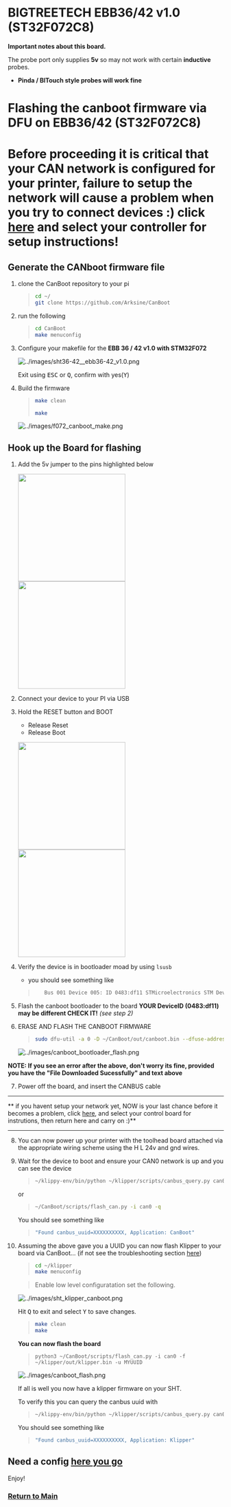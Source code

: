 
# BIGTREETECH EBB36/42 v1.0 (ST32F072C8)

**Important notes about this board.**

The probe port only supplies **5v** so may not work with certain **inductive** probes.

- **Pinda / BlTouch style probes will work fine**






# Flashing the canboot firmware via DFU on EBB36/42 (ST32F072C8)

# **Before proceeding it is critical that your CAN network is configured for your printer, failure to setup the network will cause a problem when you try to connect devices :) click [here](../index.md#control-boards) and select your controller for setup instructions!**

## **Generate the CANboot firmware file**

1. clone the CanBoot repository to your pi
   
    >```bash
    >cd ~/
    >git clone https://github.com/Arksine/CanBoot
    >```

2. run the following

    >```bash
    >cd CanBoot
    >make menuconfig
    >```

5. Configure your makefile for the **EBB 36 / 42 v1.0 with STM32F072**
   
    ![../images/sht36-42__ebb36-42_v1.0.png](../images/sht36-42__ebb36-42_v1.0.png)

    
    Exit using <kbd>ESC</kbd> or <kbd>Q</kbd>, confirm with yes(<kbd>Y</kbd>)

6. Build the firmware
    >```bash
    >make clean
    >
    >make
    >```

    ![../images/f072_canboot_make.png](../images/f072_canboot_make.png)




## **Hook up the Board for flashing**

1. Add the 5v jumper to the pins highlighted below


    [<img src='../images/ebb36_v1.0_boot.png' width='250'>](../images/ebb36_v1.0_boot.png) [<img src='../images/ebb42_v1.0_boot.png' width='250'>](../images/ebb42_v1.0_boot.png)


2. Connect your device to your PI via USB 

3. Hold the RESET button and BOOT
    - Release Reset
    - Release Boot

    [<img src='../images/ebb36_v1.0_reset.png' width='250'>](../images/ebb36_v1.0_reset.png) [<img src='../images/ebb42_v1.0_reset.png' width='250'>](../images/ebb42_v1.0_reset.png)


4. Verify the device is in bootloader moad by using `lsusb`
   - you should see something like 
   >```bash 
   >    Bus 001 Device 005: ID 0483:df11 STMicroelectronics STM Device in DFU Mode
   >```


5. Flash the canboot bootloader to the board **YOUR DeviceID (0483:df11) may be different CHECK IT!** *(see step 2)*

6. ERASE AND FLASH THE CANBOOT FIRMWARE
   
   >```bash 
   >sudo dfu-util -a 0 -D ~/CanBoot/out/canboot.bin --dfuse-address 0x08000000:force:mass-erase:leave -d 0483:df11
   >```

    ![../images/canboot_bootloader_flash.png](../images/canboot_bootloader_flash.png)

**NOTE: If you see an error after the above, don't worry its fine, provided you have the "File Downloaded Sucessfully" and text above**

7. Power off the board, and insert the CANBUS cable

-----

** if you havent setup your network yet, NOW is your last chance before it becomes a problem, click [here](../index.md#control-boards), and select your control board for instrutions, then return here and carry on :)**


-----

8. You can now power up your printer with the toolhead board attached via the appropriate wiring scheme using the H L 24v and gnd wires.  

9. Wait for the device to boot and ensure your CAN0 network is up and you can see the device 
    
    >```bash
    >~/klippy-env/bin/python ~/klipper/scripts/canbus_query.py can0
    >```

    or

    >```bash
    >~/CanBoot/scripts/flash_can.py -i can0 -q
    >```

    You should see something like 

    >```bash
    >"Found canbus_uuid=XXXXXXXXXX, Application: CanBoot"
    >```


10. Assuming the above gave you a UUID you can now flash Klipper to your board via CanBoot... (if not see the troubleshooting section [here](../troubleshooting.md))

    >```bash 
    >cd ~/klipper
    >make menuconfig
    >```

    >Enable low level configuratation
    >set the following.

    ![../images/sht_klipper_canboot.png](../images/sht_klipper_canboot.png)

    Hit <kbd>Q</kbd> to exit and select <kbd>Y</kbd> to save changes.

    >```bash
    >make clean
    >make
    >```

    **You can now flash the board**

    >```
    >python3 ~/CanBoot/scripts/flash_can.py -i can0 -f ~/klipper/out/klipper.bin -u MYUUID
    >```

    ![../images/canboot_flash.png](../images/canboot_flash.png)


    If all is well you now have a klipper firmware on your SHT.

    To verify this you can query the canbus uuid with 

    >```bash
    >~/klippy-env/bin/python ~/klipper/scripts/canbus_query.py can0
    >```

    You should see something like 

    >```bash
    >"Found canbus_uuid=XXXXXXXXXX, Application: Klipper"
    >```

    

## Need a config [here you go](./example_configs/toolhead_btt_ebbcan_F072_v1.cfg)


Enjoy!




### [Return to Main](../index.md)
